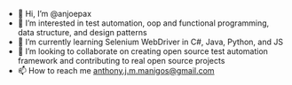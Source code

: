 - 👋 Hi, I’m @anjoepax
- 👀 I’m interested in test automation, oop and functional programming, data structure, and design patterns
- 🌱 I’m currently learning Selenium WebDriver in C#, Java, Python, and JS
- 💞️ I’m looking to collaborate on creating open source test automation framework and contributing to real open source projects
- 📫 How to reach me anthony.j.m.manigos@gmail.com

<!---
anjoepax/anjoepax is a ✨ special ✨ repository because its `README.md` (this file) appears on your GitHub profile.
You can click the Preview link to take a look at your changes.
--->
